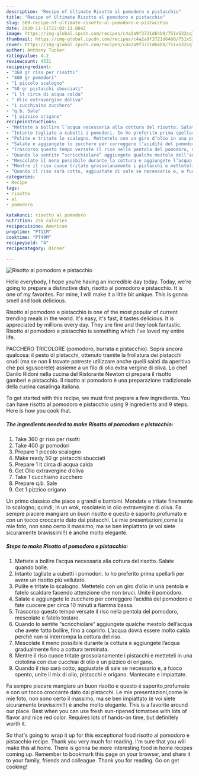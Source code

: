 ```yaml
---
description: "Recipe of Ultimate Risotto al pomodoro e pistacchio"
title: "Recipe of Ultimate Risotto al pomodoro e pistacchio"
slug: 509-recipe-of-ultimate-risotto-al-pomodoro-e-pistacchio
date: 2020-11-11T22:03:11.084Z
image: https://img-global.cpcdn.com/recipes/c4a2a9f3721d64b0/751x532cq70/risotto-al-pomodoro-e-pistacchio-recipe-main-photo.jpg
thumbnail: https://img-global.cpcdn.com/recipes/c4a2a9f3721d64b0/751x532cq70/risotto-al-pomodoro-e-pistacchio-recipe-main-photo.jpg
cover: https://img-global.cpcdn.com/recipes/c4a2a9f3721d64b0/751x532cq70/risotto-al-pomodoro-e-pistacchio-recipe-main-photo.jpg
author: Anthony Tucker
ratingvalue: 4.2
reviewcount: 4531
recipeingredient:
- "360 gr riso per risotti"
- "400 gr pomodori"
- "1 piccolo scalogno"
- "50 gr pistacchi sbucciati"
- "1 lt circa di acqua calda"
- " Olio extravergine doliva"
- "1 cucchiaino zucchero"
- "q.b. Sale"
- "1 pizzico origano"
recipeinstructions:
- "Mettete a bollire l’acqua necessaria alla cottura del risotto. Salate quando bolle."
- "Intanto tagliate a cubetti i pomodori. Io ho preferito prima spellarli per avere un risotto piú vellutato."
- "Pulite e tritate lo scalogno. Mettetelo con un giro d’olio in una pentola e fatelo scaldare facendo attenzione che non bruci. Unite il pomodoro."
- "Salate e aggiungete lo zucchero per correggere l’acidità del pomodoro e fate cuocere per circa 10 minuti a fiamma bassa."
- "Trascorso questo tempo versate il riso nella pentola del pomodoro, mescolate e fatelo tostare."
- "Quando lo sentite “scricchiolare” aggiungete qualche mestolo dell’acqua che avete fatto bollire, fino a coprirlo. L’acqua dovrá essere molto calda perchè non si interrompa la cottura del riso."
- "Mescolate il meno possibile durante la cottura e aggiungete l’acqua gradualmente fino a cottura terminata."
- "Mentre il riso cuoce tritate grossolanamente i pistacchi e metteteli in una ciotolina con due cucchiai di olio e un pizzico di origano."
- "Quando il riso sarà cotto, aggiustate di sale se necessario e, a fuoco spento, unite il mix di olio, pistacchi e origano. Mantecate e impiattate."
categories:
- Recipe
tags:
- risotto
- al
- pomodoro

katakunci: risotto al pomodoro 
nutrition: 256 calories
recipecuisine: American
preptime: "PT11M"
cooktime: "PT49M"
recipeyield: "4"
recipecategory: Dinner

---
```



![Risotto al pomodoro e pistacchio](https://img-global.cpcdn.com/recipes/c4a2a9f3721d64b0/751x532cq70/risotto-al-pomodoro-e-pistacchio-recipe-main-photo.jpg)

Hello everybody, I hope you're having an incredible day today. Today, we're going to prepare a distinctive dish, risotto al pomodoro e pistacchio. It is one of my favorites. For mine, I will make it a little bit unique. This is gonna smell and look delicious.

Risotto al pomodoro e pistacchio is one of the most popular of current trending meals in the world. It's easy, it's fast, it tastes delicious. It is appreciated by millions every day. They are fine and they look fantastic. Risotto al pomodoro e pistacchio is something which I've loved my entire life.

PACCHERO TRICOLORE (pomodoro, burrata e pistacchio). Sopra ancora qualcosa: il pesto di pistacchi, ottenuto tramite la frollatura dei pistacchi crudi (ma se non li trovate potreste utilizzare anche quelli salati da aperitivo che poi sguscerete) assieme a un filo di olio extra vergine di oliva. Lo chef Danilo Ridoni nella cucina del Ristorante Newton ci prepara il risotto gamberi e pistacchio. Il risotto al pomodoro è una preparazione tradizionale della cucina casalinga italiana.


To get started with this recipe, we must first prepare a few ingredients. You can have risotto al pomodoro e pistacchio using 9 ingredients and 9 steps. Here is how you cook that.

<!--inarticleads1-->

##### The ingredients needed to make Risotto al pomodoro e pistacchio:

1. Take 360 gr riso per risotti
1. Take 400 gr pomodori
1. Prepare 1 piccolo scalogno
1. Make ready 50 gr pistacchi sbucciati
1. Prepare 1 lt circa di acqua calda
1. Get  Olio extravergine d’oliva
1. Take 1 cucchiaino zucchero
1. Prepare q.b. Sale
1. Get 1 pizzico origano


Un primo classico che piace a grandi e bambini. Mondate e tritate finemente lo scalogno; quindi, in un wok, rosolatelo in olio extravergine di oliva. Fa sempre piacere mangiare un buon risotto e questo é saporito,profumato e con un tocco croccante dato dai pistacchi. Le mie presentazioni,come le mie foto, non sono certo il massimo, ma se ben impiattato (e voi siete sicuramente bravissimi!!) é anche molto elegante. 

<!--inarticleads2-->

##### Steps to make Risotto al pomodoro e pistacchio:

1. Mettete a bollire l’acqua necessaria alla cottura del risotto. Salate quando bolle.
1. Intanto tagliate a cubetti i pomodori. Io ho preferito prima spellarli per avere un risotto piú vellutato.
1. Pulite e tritate lo scalogno. Mettetelo con un giro d’olio in una pentola e fatelo scaldare facendo attenzione che non bruci. Unite il pomodoro.
1. Salate e aggiungete lo zucchero per correggere l’acidità del pomodoro e fate cuocere per circa 10 minuti a fiamma bassa.
1. Trascorso questo tempo versate il riso nella pentola del pomodoro, mescolate e fatelo tostare.
1. Quando lo sentite “scricchiolare” aggiungete qualche mestolo dell’acqua che avete fatto bollire, fino a coprirlo. L’acqua dovrá essere molto calda perchè non si interrompa la cottura del riso.
1. Mescolate il meno possibile durante la cottura e aggiungete l’acqua gradualmente fino a cottura terminata.
1. Mentre il riso cuoce tritate grossolanamente i pistacchi e metteteli in una ciotolina con due cucchiai di olio e un pizzico di origano.
1. Quando il riso sarà cotto, aggiustate di sale se necessario e, a fuoco spento, unite il mix di olio, pistacchi e origano. Mantecate e impiattate.


Fa sempre piacere mangiare un buon risotto e questo é saporito,profumato e con un tocco croccante dato dai pistacchi. Le mie presentazioni,come le mie foto, non sono certo il massimo, ma se ben impiattato (e voi siete sicuramente bravissimi!!) é anche molto elegante. This is a favorite around our place. Best when you can use fresh sun-ripened tomatoes with lots of flavor and nice red color. Requires lots of hands-on time, but definitely worth it. 

So that's going to wrap it up for this exceptional food risotto al pomodoro e pistacchio recipe. Thank you very much for reading. I'm sure that you will make this at home. There is gonna be more interesting food in home recipes coming up. Remember to bookmark this page on your browser, and share it to your family, friends and colleague. Thank you for reading. Go on get cooking!

